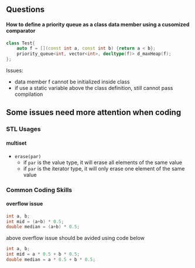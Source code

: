 ## Questions

#### How to define a priority queue as a class data member using a cusomized comparator
```cpp
class Test{
    auto f = [](const int a, const int b) {return a < b};
    priority_queue<int, vector<int>, decltype(f)> d_maxHeap(f);
};

```
Issues:
- data member f cannot be initialized inside class
- if use a static variable above the class definition, still cannot pass compilation



## Some issues need more attention when coding

### STL Usages
#### multiset
- `erase(par)`
    - if `par` is the value type, it will erase all elements of the same value
    - if `par` is the iterator type, it will only erase one element of the same value


### Common Coding Skills
#### overflow issue
```cpp
int a, b;
int mid = (a+b) * 0.5;
double median = (a+b) * 0.5;
```
above overflow issue should be avided using code below
```cpp
int a, b;
int mid = a * 0.5 + b * 0.5;
double median = a * 0.5 + b * 0.5;
```



